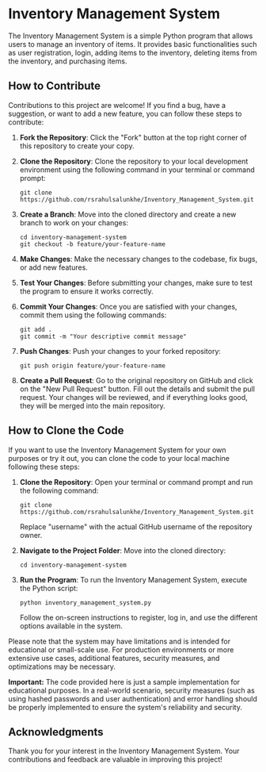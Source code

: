 # Inventory Management System

The Inventory Management System is a simple Python program that allows users to manage an inventory of items. It provides basic functionalities such as user registration, login, adding items to the inventory, deleting items from the inventory, and purchasing items.

## How to Contribute

Contributions to this project are welcome! If you find a bug, have a suggestion, or want to add a new feature, you can follow these steps to contribute:

1. **Fork the Repository**: Click the "Fork" button at the top right corner of this repository to create your copy.

2. **Clone the Repository**: Clone the repository to your local development environment using the following command in your terminal or command prompt:

   ```
   git clone https://github.com/rsrahulsalunkhe/Inventory_Management_System.git
   ```

3. **Create a Branch**: Move into the cloned directory and create a new branch to work on your changes:

   ```
   cd inventory-management-system
   git checkout -b feature/your-feature-name
   ```

4. **Make Changes**: Make the necessary changes to the codebase, fix bugs, or add new features.

5. **Test Your Changes**: Before submitting your changes, make sure to test the program to ensure it works correctly.

6. **Commit Your Changes**: Once you are satisfied with your changes, commit them using the following commands:

   ```
   git add .
   git commit -m "Your descriptive commit message"
   ```

7. **Push Changes**: Push your changes to your forked repository:

   ```
   git push origin feature/your-feature-name
   ```

8. **Create a Pull Request**: Go to the original repository on GitHub and click on the "New Pull Request" button. Fill out the details and submit the pull request. Your changes will be reviewed, and if everything looks good, they will be merged into the main repository.

## How to Clone the Code

If you want to use the Inventory Management System for your own purposes or try it out, you can clone the code to your local machine following these steps:

1. **Clone the Repository**: Open your terminal or command prompt and run the following command:

   ```
   git clone https://github.com/rsrahulsalunkhe/Inventory_Management_System.git
   ```

   Replace "username" with the actual GitHub username of the repository owner.

2. **Navigate to the Project Folder**: Move into the cloned directory:

   ```
   cd inventory-management-system
   ```

3. **Run the Program**: To run the Inventory Management System, execute the Python script:

   ```
   python inventory_management_system.py
   ```

   Follow the on-screen instructions to register, log in, and use the different options available in the system.

Please note that the system may have limitations and is intended for educational or small-scale use. For production environments or more extensive use cases, additional features, security measures, and optimizations may be necessary.

**Important:** The code provided here is just a sample implementation for educational purposes. In a real-world scenario, security measures (such as using hashed passwords and user authentication) and error handling should be properly implemented to ensure the system's reliability and security.

## Acknowledgments

Thank you for your interest in the Inventory Management System. Your contributions and feedback are valuable in improving this project!
